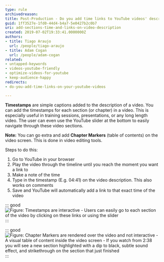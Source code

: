 ```yaml
---
type: rule
archivedreason: 
title: Post-Production - Do you add time links to YouTube videos' descriptions?
guid: 1ff3527e-1fd0-44d4-b4a7-5e0427b2c0b7
uri: add-sections-time-and-links-on-video-description
created: 2019-07-02T19:33:41.0000000Z
authors:
- title: Tiago Araujo
  url: /people/tiago-araujo
- title: Adam Cogan
  url: /people/adam-cogan
related:
- untapped-keywords
- videos-youtube-friendly
- optimize-videos-for-youtube
- keep-audience-happy
redirects:
- do-you-add-time-links-on-your-youtube-videos

---
```


**Timestamps** are simple captions added to the description of a video. You can add the timestamps  for each section (or chapter) in a video. This is especially useful in training sessions, presentations, or any long length video. The user can even use the YouTube slider at the bottom to easily navigate through these video sections.

**Note:** You can go extra and add **Chapter Markers** (table of contents) on the video screen. This is done in video editing tools.

<!--endintro-->

Steps to do this:

1. Go to YouTube in your browser
2. Play the video through the timeline until you reach the moment you want a link to
3. Make a note of the time
4. Type in the timestamp (E.g. 04:41) on the video description. This also works on comments
5. Save and YouTube will automatically add a link to that exact time of the video

::: good  
![Figure: Timestamps are interactive - Users can easily go to each section of the video by clicking on these links or using the slider](youtube-video-time-link.jpg)  
:::

::: good  
![Figure: Chapter Markers are rendered over the video and not interactive - A visual table of content inside the video screen - If you watch from        2:38 you will see a new section highlighted with a dip to black, subtle sound effect, and strikethrough on the section that just finished](table-contents-in-video-screen.png)  
:::
